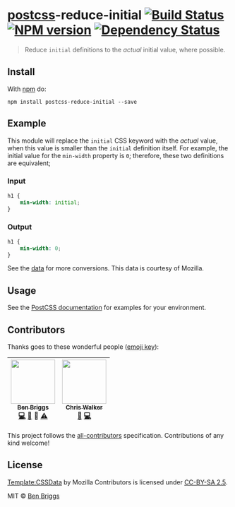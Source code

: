 # [postcss][postcss]-reduce-initial [![Build Status](https://travis-ci.org/ben-eb/postcss-reduce-initial.svg?branch=master)][ci] [![NPM version](https://badge.fury.io/js/postcss-reduce-initial.svg)][npm] [![Dependency Status](https://gemnasium.com/ben-eb/postcss-reduce-initial.svg)][deps]

> Reduce `initial` definitions to the *actual* initial value, where possible.


## Install

With [npm](https://npmjs.org/package/postcss-reduce-initial) do:

```
npm install postcss-reduce-initial --save
```


## Example

This module will replace the `initial` CSS keyword with the *actual* value,
when this value is smaller than the `initial` definition itself. For example,
the initial value for the `min-width` property is `0`; therefore, these two
definitions are equivalent;

### Input

```css
h1 {
    min-width: initial;
}
```

### Output

```css
h1 {
    min-width: 0;
}
```

See the [data](data/values.json) for more conversions. This data is courtesy
of Mozilla.


## Usage

See the [PostCSS documentation](https://github.com/postcss/postcss#usage) for
examples for your environment.


## Contributors

Thanks goes to these wonderful people ([emoji key](https://github.com/kentcdodds/all-contributors#emoji-key)):

<!-- ALL-CONTRIBUTORS-LIST:START - Do not remove or modify this section -->
| [<img src="https://avatars.githubusercontent.com/u/1282980?v=3" width="100px;"/><br /><sub>Ben Briggs</sub>](http://beneb.info)<br />[💻](https://github.com/ben-eb/postcss-reduce-initial/commits?author=ben-eb) [📖](https://github.com/ben-eb/postcss-reduce-initial/commits?author=ben-eb) 👀 [⚠️](https://github.com/ben-eb/postcss-reduce-initial/commits?author=ben-eb) | [<img src="https://avatars.githubusercontent.com/u/551712?v=3" width="100px;"/><br /><sub>Chris Walker</sub>](http://thechriswalker.github.com/)<br />[🐛](https://github.com/ben-eb/postcss-reduce-initial/issues?q=author%3Athechriswalker) [💻](https://github.com/ben-eb/postcss-reduce-initial/commits?author=thechriswalker) |
| :---: | :---: |
<!-- ALL-CONTRIBUTORS-LIST:END -->

This project follows the [all-contributors] specification. Contributions of
any kind welcome!


## License

[Template:CSSData] by Mozilla Contributors is licensed under [CC-BY-SA 2.5].

[Template:CSSData]: https://developer.mozilla.org/en-US/docs/Template:CSSData
[CC-BY-SA 2.5]: http://creativecommons.org/licenses/by-sa/2.5/

MIT © [Ben Briggs](http://beneb.info)


[all-contributors]: https://github.com/kentcdodds/all-contributors
[ci]:      https://travis-ci.org/ben-eb/postcss-reduce-initial
[deps]:    https://gemnasium.com/ben-eb/postcss-reduce-initial
[npm]:     http://badge.fury.io/js/postcss-reduce-initial
[postcss]: https://github.com/postcss/postcss
